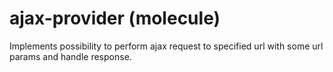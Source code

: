 # ajax-provider (molecule)

Implements possibility to perform ajax request to specified url with some url params and handle response.
